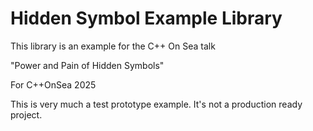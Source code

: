# Hidden Symbol Example Library

This library is an example for the C++ On Sea talk

"Power and Pain of Hidden Symbols"

For C++OnSea 2025

This is very much a test prototype example. It's not a production ready project.
